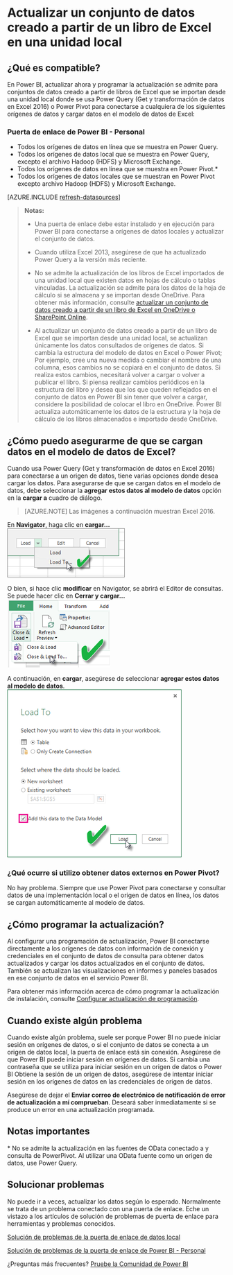 <properties
   pageTitle="Actualizar un conjunto de datos creado a partir de un libro de Excel - local"
   description="Actualizar un conjunto de datos creado a partir de un libro de Excel en una unidad local"
   services="powerbi"
   documentationCenter=""
   authors="guyinacube"
   manager="mblythe"
   backup=""
   editor=""
   tags=""
   qualityFocus="complete"
   qualityDate="04/01/2016"/>

<tags
   ms.service="powerbi"
   ms.devlang="NA"
   ms.topic="article"
   ms.tgt_pltfrm="NA"
   ms.workload="powerbi"
   ms.date="08/15/2016"
   ms.author="asaxton"/>

# Actualizar un conjunto de datos creado a partir de un libro de Excel en una unidad local

## ¿Qué es compatible?  
En Power BI, actualizar ahora y programar la actualización se admite para conjuntos de datos creado a partir de libros de Excel que se importan desde una unidad local donde se usa Power Query (Get y transformación de datos en Excel 2016) o Power Pivot para conectarse a cualquiera de los siguientes orígenes de datos y cargar datos en el modelo de datos de Excel:  

### Puerta de enlace de Power BI - Personal

-   Todos los orígenes de datos en línea que se muestra en Power Query.
-   Todos los orígenes de datos local que se muestra en Power Query, excepto el archivo Hadoop (HDFS) y Microsoft Exchange.
-   Todos los orígenes de datos en línea que se muestra en Power Pivot.\*
-   Todos los orígenes de datos locales que se muestran en Power Pivot excepto archivo Hadoop (HDFS) y Microsoft Exchange.

<!-- Refresh Data sources-->
[AZURE.INCLUDE [refresh-datasources](../includes/refresh-datasources.md)]

>**Notas:**  
>- Una puerta de enlace debe estar instalado y en ejecución para Power BI para conectarse a orígenes de datos locales y actualizar el conjunto de datos.
>
>- Cuando utiliza Excel 2013, asegúrese de que ha actualizado Power Query a la versión más reciente.
>
>- No se admite la actualización de los libros de Excel importados de una unidad local que existen datos en hojas de cálculo o tablas vinculadas. La actualización se admite para los datos de la hoja de cálculo si se almacena y se importan desde OneDrive. Para obtener más información, consulte [actualizar un conjunto de datos creado a partir de un libro de Excel en OneDrive o SharePoint Online](powerbi-refresh-excel-file-onedrive.md).
>
>- Al actualizar un conjunto de datos creado a partir de un libro de Excel que se importan desde una unidad local, se actualizan únicamente los datos consultados de orígenes de datos. Si cambia la estructura del modelo de datos en Excel o Power Pivot; Por ejemplo, cree una nueva medida o cambiar el nombre de una columna, esos cambios no se copiará en el conjunto de datos. Si realiza estos cambios, necesitará volver a cargar o volver a publicar el libro. Si piensa realizar cambios periódicos en la estructura del libro y desea que los que queden reflejados en el conjunto de datos en Power BI sin tener que volver a cargar, considere la posibilidad de colocar el libro en OneDrive. Power BI actualiza automáticamente los datos de la estructura y la hoja de cálculo de los libros almacenados e importado desde OneDrive.

## ¿Cómo puedo asegurarme de que se cargan datos en el modelo de datos de Excel?  
Cuando usa Power Query (Get y transformación de datos en Excel 2016) para conectarse a un origen de datos, tiene varias opciones donde desea cargar los datos. Para asegurarse de que se cargan datos en el modelo de datos, debe seleccionar la **agregar estos datos al modelo de datos** opción en la **cargar a** cuadro de diálogo.

> [AZURE.NOTE] Las imágenes a continuación muestran Excel 2016.

En **Navigator**, haga clic en **cargar...**  
    ![](media/powerbi-refresh-excel-file-local-drive/Refresh_LoadToDM_1.png)

O bien, si hace clic **modificar** en Navigator, se abrirá el Editor de consultas. Se puede hacer clic en **Cerrar y cargar...**  
    ![](media/powerbi-refresh-excel-file-local-drive/Refresh_LoadToDM_2.png)

A continuación, en **cargar**, asegúrese de seleccionar **agregar estos datos al modelo de datos**.  
    ![](media/powerbi-refresh-excel-file-local-drive/Refresh_LoadToDM_3.png)

### ¿Qué ocurre si utilizo obtener datos externos en Power Pivot?  
No hay problema. Siempre que use Power Pivot para conectarse y consultar datos de una implementación local o el origen de datos en línea, los datos se cargan automáticamente al modelo de datos.

## ¿Cómo programar la actualización?  
Al configurar una programación de actualización, Power BI conectarse directamente a los orígenes de datos con información de conexión y credenciales en el conjunto de datos de consulta para obtener datos actualizados y cargar los datos actualizados en el conjunto de datos. También se actualizan las visualizaciones en informes y paneles basados en ese conjunto de datos en el servicio Power BI.

Para obtener más información acerca de cómo programar la actualización de instalación, consulte [Configurar actualización de programación](powerbi-refresh-scheduled-refresh.md).

## Cuando existe algún problema  
Cuando existe algún problema, suele ser porque Power BI no puede iniciar sesión en orígenes de datos, o si el conjunto de datos se conecta a un origen de datos local, la puerta de enlace está sin conexión. Asegúrese de que Power BI puede iniciar sesión en orígenes de datos. Si cambia una contraseña que se utiliza para iniciar sesión en un origen de datos o Power BI Obtiene la sesión de un origen de datos, asegúrese de intentar iniciar sesión en los orígenes de datos en las credenciales de origen de datos.

Asegúrese de dejar el **Enviar correo de electrónico de notificación de error de actualización a mí comprueban**. Deseará saber inmediatamente si se produce un error en una actualización programada.

## Notas importantes  
\* No se admite la actualización en las fuentes de OData conectado a y consulta de PowerPivot. Al utilizar una OData fuente como un origen de datos, use Power Query.

## Solucionar problemas

No puede ir a veces, actualizar los datos según lo esperado. Normalmente se trata de un problema conectado con una puerta de enlace. Eche un vistazo a los artículos de solución de problemas de puerta de enlace para herramientas y problemas conocidos.

[Solución de problemas de la puerta de enlace de datos local](powerbi-gateway-onprem-tshoot.md)

[Solución de problemas de la puerta de enlace de Power BI - Personal](powerbi-admin-troubleshooting-power-bi-personal-gateway.md)

¿Preguntas más frecuentes? [Pruebe la Comunidad de Power BI](http://community.powerbi.com/)

